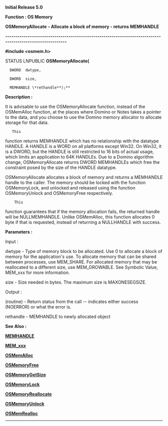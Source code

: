 




<!--
 /\* Font Definitions \*/
 @font-face
 {font-family:Helv;
 panose-1:2 11 6 4 2 2 2 3 2 4;}
@font-face
 {font-family:"Cambria Math";
 panose-1:2 4 5 3 5 4 6 3 2 4;}
 /\* Style Definitions \*/
 p.MsoNormal, li.MsoNormal, div.MsoNormal
 {margin-top:0cm;
 margin-right:0cm;
 margin-bottom:8.0pt;
 margin-left:0cm;
 line-height:107%;
 font-size:11.0pt;
 font-family:"Calibri",sans-serif;}
.MsoChpDefault
 {font-size:11.0pt;}
.MsoPapDefault
 {margin-bottom:8.0pt;
 line-height:107%;}
 /\* Page Definitions \*/
 @page WordSection1
 {size:612.0pt 792.0pt;
 margin:72.0pt 72.0pt 72.0pt 72.0pt;}
div.WordSection1
 {page:WordSection1;}
-->




**Initial Release 5.0**



**Function : OS Memory**



**OSMemoryAllocate** **- Allocate
a block of memory - returns MEMHANDLE**


**----------------------------------------------------------------------------------------------------------**



**#include <osmem.h>**



STATUS
LNPUBLIC **OSMemoryAllocate(**  

      DWORD  dwtype,  

      DWORD  size,  

      MEMHANDLE \*rethandle**);**



**Description :**



 It is
advisable to use the OSMemoryAllocate function, instead of the OSMemAlloc
function, at the places where Domino or Notes takes a pointer to the data, and
you choose to use the Domino memory allocator to allocate storage for that
data. 


 


       This
function returns MEMHANDLE which has no relationship with the datatype HANDLE.  A HANDLE is
a WORD on all platforms except Win32.  On Win32, it is a DWORD, but the HANDLE
is still restricted to 16 bits of actual usage, which limits an application to
64K HANDLEs.  Due to a Domino algorithm change, OSMemoryAllocate returns DWORD
MEMHANDLEs which free the constraint posed by the size of the HANDLE datatype. 


 


       
OSMemoryAllocate allocates a block of memory and returns a MEMHANDLE handle to
the caller.  The memory should be locked with the function OSMemoryLock, and
unlocked and released using the function OSMemoryUnlock and OSMemoryFree
respectively.  

  




        This
function guarantees that if the memory allocation fails, the returned handle
will be NULLMEMHANDLE.  Unlike OSMemAlloc, this function allocates 0 byte if
that is requested, instead of returning a NULLHANDLE with success.


 


 


**Parameters :**



Input :  

dwtype  -  Type of memory block to be allocated.  Use 0 to allocate a block of
memory for the application's use.  To allocate memory that can be shared
between processes, use MEM\_SHARE.  For allocated memory that may be reallocated
to a different size, use MEM\_GROWABLE.  See Symbolic Value, MEM\_xxx for more
information.  

  

size  -  Size needed in bytes.  The maximum size is MAXONESEGSIZE.  

  




Output :  

(routine)  -  Return status from the call -- indicates either success (NOERROR)
or what the error is.  

  

  

rethandle  -  MEMHANDLE to newly allocated object  

  




 **See Also :**


**[MEMHANDLE](MEMHANDLE.md)**


**[MEM\_xxx](notes:///8525872100478C66/61FD4E9848264AD28525620B006BA8BD/5B03D1FBAAB6E7A085255F470053A741)**


**[OSMemAlloc](OSMemAlloc.md)**


**[OSMemoryFree](OSMemoryFree.md)**


**[OSMemoryGetSize](OSMemoryGetSize.md)**


**[OSMemoryLock](OSMemoryLock.md)**


**[OSMemoryReallocate](OSMemoryReallocate.md)**


**[OSMemoryUnlock](OSMemoryUnlock.md)**


**[OSMemRealloc](OSMemRealloc.md)**



----------------------------------------------------------------------------------------------------------


 





